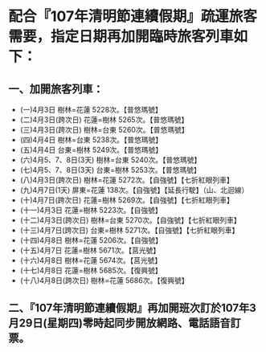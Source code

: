 # 配合『107年清明節連續假期』疏運旅客需要，指定日期再加開臨時旅客列車如下：
## 一、加開旅客列車：
* (一)4月3日 樹林=花蓮 5228次。【普悠瑪號】
* (二)4月3日(跨次日) 花蓮=樹林 5265次。【普悠瑪號】
* (三)4月3日(跨次日) 樹林=台東 5260次。【普悠瑪號】
* (四)4月4日 樹林=台東 5238次。【普悠瑪號】
* (五)4月4日 台東=樹林 5249次。【普悠瑪號】
* (六)4月5、7、8日(3天) 樹林=台東 5240次。【普悠瑪號】
* (七)4月5、7、8日(3天) 台東=樹林 5253次。【普悠瑪號】
* (八)4月3日(跨次日) 樹林=花蓮 5272次。【自強號】【七折紅眼列車】
* (九)4月7日(1天) 屏東=花蓮 138次。【自強號】【延長行駛】（山、北迴線）
* (十)4月7日(跨次日) 花蓮=樹林 5269次。【自強號】【七折紅眼列車】
* (十一)4月3日 花蓮=樹林 5223次。【自強號】
* (十二)4月3日(跨次日) 樹林=台東 5270次。【自強號】【七折紅眼列車】
* (十三)4月7日(跨次日) 台東=樹林 5271次。【自強號】【七折紅眼列車】
* (十四)4月8日 樹林=花蓮 5206次。【自強號】
* (十五)4月7日 花蓮=樹林 5671次。【莒光號】
* (十六)4月8日 樹林=花蓮 5674次。【莒光號】
* (十七)4月8日 花蓮=樹林 5685次。【復興號】
* (十八)4月8日(跨次日) 樹林=花蓮 5686次。【復興號】

## 二、『107年清明節連續假期』再加開班次訂於107年3月29日(星期四)零時起同步開放網路、電話語音訂票。
